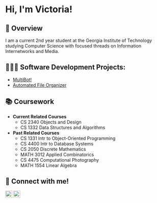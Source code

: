 <h1>Hi, I'm Victoria! <br/></h1>

<h2>👾 Overview</h2>

I am a current 2nd year student at the Georgia Institute of Technology studying Computer Science with focused threads on Information Internetworks and Media.

<h2>👩🏻‍💻 Software Development Projects:</h2>

- [MultiBot!](https://github.com/victoria4318/MultiBot)
- [Automated File Organizer](https://github.com/victoria4318/Automated-File-Organizer)
 
<h2>📚 Coursework</h2>

- <b> Current Related Courses </b>
  - CS 2340 Objects and Design
  - CS 1332 Data Structures and Algorithms
- <b> Past Related Courses </b>
  - CS 1331 Intr to Object-Oriented Programming
  - CS 4400 Intr to Database Systems
  - CS 2050 Discrete Mathematics
  - MATH 3012 Applied Combinatorics
  - CS 4475 Computational Photography
  - MATH 1554 Linear Algebra 

<h2> 📱 Connect with me!</h2>

[<img align="left" alt="victoria4318 | Email" width="22px" src="https://simpleicons.org/icons/gmail.svg" />][email]
[<img align="left" alt="JoshMadakor | LinkedIn" width="22px" src="https://cdn.jsdelivr.net/npm/simple-icons@v3/icons/linkedin.svg" />][linkedin]

[email]: mailto:victoria4318@gmail.com/
[linkedin]: https://linkedin.com/in/victoria4318
